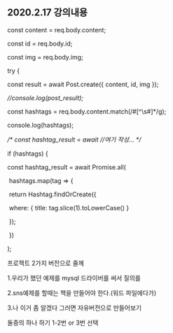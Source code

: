 ## 2020.2.17 강의내용

const content = req.body.content;

 const id = req.body.id;

 const img = req.body.img;



 try {

  const result = await Post.create({ content, id, img });

  *//console.log(post_result);*

  const hashtags = req.body.content.match(/#[^\s#]*/g);

  console.log(hashtags);

  */\* const hashtag_result = await //여기 작성... \*/*



  if (hashtags) {

   const hashtag_result = await Promise.all(

​    hashtags.map(tag => {

​     return Hashtag.findOrCreate({

​      where: { title: tag.slice(1).toLowerCase() }

​     });

​    })

   );







프로젝트 2가지 버전으로 줄께

1.우리가 했던 예제를 mysql 드라이버를 써서 질의를 

2.sns예제를 할때는 책을 만들어야 한다.(워드 파일에다가)

3.나 이거 좀 알겠다 그러면 자유버전으로 만들어보기

둘중의 하나 하기 1-2번 or 3번 선택




